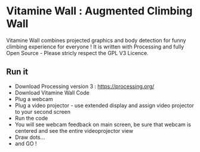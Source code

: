 # Vitamine Wall : Augmented Climbing Wall

Vitamine Wall combines projected graphics and body detection for funny climbing experience for everyone ! 
It is written with Processing and fully Open Source - Please stricly respect the GPL V3 Licence.

## Run it

* Download Processing version 3 : https://processing.org/
* Download Vitamine Wall Code
* Plug a webcam 
* Plug a video projector - use extended display and assign video projector to your second screen
* Run the code 
* You will see webcam feedback on main screen, be sure that webcam is centered and see the entire videoprojector view
* Draw dots...
* and GO !

